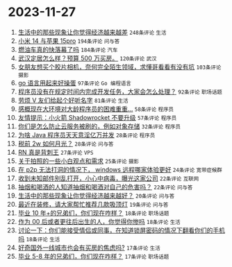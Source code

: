 # 2023-11-27

1. [生活中的那些现象让你觉得经济越来越差](https://www.v2ex.com/t/995430) `248条评论` `生活`
1. [小米 14 与苹果 15pro](https://www.v2ex.com/t/995416) `194条评论` `问与答`
1. [燃油车真的快落幕了吗](https://www.v2ex.com/t/995427) `184条评论` `汽车`
1. [武汉定居怎么样？预算 500 万买房。](https://www.v2ex.com/t/995480) `120条评论` `武汉`
1. [女朋友想买个胶片相机，奈何完全陌生领域，求懂哥看看有没有坑](https://www.v2ex.com/t/995459) `103条评论` `摄影`
1. [go 语言用起来好操蛋](https://www.v2ex.com/t/995474) `97条评论` `Go 编程语言`
1. [程序员没有在规定时间内完成开发任务，大家会怎么处理？](https://www.v2ex.com/t/995469) `92条评论` `职场话题`
1. [劳烦 V 友们给起个好听名字](https://www.v2ex.com/t/995483) `81条评论` `生活`
1. [感概现在大环境对大龄程序员的困难重重...](https://www.v2ex.com/t/995634) `58条评论` `程序员`
1. [友情提示：小火箭 Shadowrocket 不要升级](https://www.v2ex.com/t/995514) `57条评论` `程序员`
1. [你们是怎么防止云服务被刷的，例如对象存储](https://www.v2ex.com/t/995478) `32条评论` `程序员`
1. [为啥 Java 程序员天天意淫亿万并发](https://www.v2ex.com/t/995663) `28条评论` `程序员`
1. [税前 2w 如何月光？](https://www.v2ex.com/t/995536) `28条评论` `问与答`
1. [RN 真是背刺王](https://www.v2ex.com/t/995526) `27条评论` `VPS`
1. [关于拍照的一些小白观点和需求](https://www.v2ex.com/t/995580) `25条评论` `摄影`
1. [在 p2p 无法打洞的情况下， windows 远程哪家体验更好](https://www.v2ex.com/t/995564) `24条评论` `宽带症候群`
1. [收到未知邮件别乱打开，小心中病毒，曝光这家公司](https://www.v2ex.com/t/995527) `22条评论` `互联网`
1. [抽烟和喝酒的人知道抽烟和喝酒对自己的危害吗？](https://www.v2ex.com/t/995462) `22条评论` `问与答`
1. [生活中的那些现象让你觉得经济越来越好？](https://www.v2ex.com/t/995574) `20条评论` `问与答`
1. [最近在装修，请大家帮忙推荐几款吸顶灯](https://www.v2ex.com/t/995572) `19条评论` `问与答`
1. [毕业 10 年+的兄弟们，你们现在咋样？](https://www.v2ex.com/t/995641) `18条评论` `职场话题`
1. [作为 00 后或者更往后出生的人，你觉得你惨吗](https://www.v2ex.com/t/995637) `18条评论` `生活`
1. [讨论一下：你们能接受情侣或同事，在知道锁屏密码的情况下翻看你们的手机吗](https://www.v2ex.com/t/995486) `18条评论` `生活`
1. [好奇国外一线城市也会有买房的焦虑吗?](https://www.v2ex.com/t/995613) `17条评论` `生活`
1. [毕业 5-8 年的兄弟们，你们现在咋样？](https://www.v2ex.com/t/995433) `17条评论` `职场话题`
